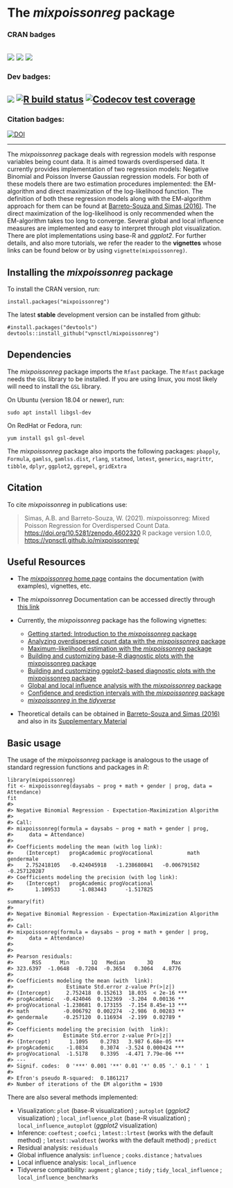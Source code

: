 # The *mixpoissonreg* package

### CRAN badges
<!-- badges: start -->
[![](https://www.r-pkg.org/badges/version/mixpoissonreg?color=green)](https://cran.r-project.org/package=mixpoissonreg)
[![](http://cranlogs.r-pkg.org/badges/grand-total/mixpoissonreg?color=black)](https://cran.r-project.org/package=mixpoissonreg)
[![](http://cranlogs.r-pkg.org/badges/last-month/mixpoissonreg?color=orange)](https://cran.r-project.org/package=mixpoissonreg)
---
### Dev badges:
[![](https://img.shields.io/badge/devel%20version-1.0.0-blue.svg)](https://github.com/vpnsctl/mixpoissonreg/)
[![R build status](https://github.com/vpnsctl/mixpoissonreg/workflows/R-CMD-check/badge.svg)](https://github.com/vpnsctl/mixpoissonreg/actions)
[![Codecov test coverage](https://codecov.io/gh/vpnsctl/mixpoissonreg/branch/main/graph/badge.svg?token=JXDPBKWGYE)](https://codecov.io/gh/vpnsctl/mixpoissonreg)
---
### Citation badges:
[![DOI](https://zenodo.org/badge/321743818.svg)](https://zenodo.org/badge/latestdoi/321743818)
<!-- badges: end -->
---

The *mixpoissonreg* package deals with regression models with response variables being count data. 
It is aimed towards overdispersed data. It currently provides implementation of two regression models: Negative Binomial and Poisson Inverse Gaussian regression models. For both of these models there are two estimation procedures implemented: the EM-algorithm and direct maximization of the 
log-likelihood function.  The definition of both these regression models along with the EM-algorithm approach
for them can be found at [Barreto-Souza and Simas (2016)](https://doi.org/10.1007/s11222-015-9601-6). The direct maximization
of the log-likelihood is only recommended when the EM-algorithm takes too long to converge.
Several global and local influence measures are implemented and easy to interpret through plot visualization. There are plot implementations
using base-R and *ggplot2*. For further details, and also more tutorials, we refer the reader to the **vignettes** whose links can be found below
or by using `vignette(mixpoissonreg)`.

## Installing the *mixpoissonreg* package

To install the CRAN version, run:
```{r}
install.packages("mixpoissonreg")
```

The latest **stable** development version can be installed from github:

```{r}
#install.packages("devtools")
devtools::install_github("vpnsctl/mixpoissonreg")
```

## Dependencies

The *mixpoissonreg* package imports the `Rfast` package. The `Rfast` package needs the `GSL` library to be installed. If you are using linux, 
you most likely will need to install the `GSL` library. 

On Ubuntu (version 18.04 or newer), run:
```{bash}
sudo apt install libgsl-dev
```

On RedHat or Fedora, run:
```{bash}
yum install gsl gsl-devel
```

The *mixpoissonreg* package also imports the following packages:
`pbapply`, `Formula`,  `gamlss`, `gamlss.dist`, `rlang`, `statmod`, `lmtest`, `generics`, `magrittr`, `tibble`, `dplyr`, `ggplot2`,
`ggrepel`, `gridExtra`

## Citation

To cite *mixpoissonreg* in publications use:

> Simas, A.B. and Barreto-Souza, W. (2021).
> mixpoissonreg: Mixed Poisson Regression for Overdispersed Count Data.
> https://doi.org/10.5281/zenodo.4602320 
> R package version 1.0.0, https://vpnsctl.github.io/mixpoissonreg/

## Useful Resources

* The [*mixpoissonreg* home page](https://vpnsctl.github.io/mixpoissonreg/) contains the documentation (with examples), vignettes, etc.

* The *mixpoissonreg* Documentation can be accessed directly through [this link](https://vpnsctl.github.io/mixpoissonreg/reference/index.html)

* Currently, the *mixpoissonreg* package has the following vignettes:

    * [Getting started: Introduction to the *mixpoissonreg* package](https://vpnsctl.github.io/mixpoissonreg/articles/mixpoissonreg.html)
    * [Analyzing overdispersed count data with the *mixpoissonreg* package](https://vpnsctl.github.io/mixpoissonreg/articles/tutorial-mixpoissonreg.html)
    * [Maximum-likelihood estimation with the *mixpoissonreg* package](https://vpnsctl.github.io/mixpoissonreg/articles/ml-mixpoissonreg.html)
    * [Building and customizing base-R diagnostic plots with the mixpoissonreg package](https://vpnsctl.github.io/mixpoissonreg/articles/plots-mixpoissonreg.html)
    * [Building and customizing ggplot2-based diagnostic plots with the mixpoissonreg package](https://vpnsctl.github.io/mixpoissonreg/articles/ggplot2-plots-mixpoissonreg.html)
    * [Global and local influence analysis with the *mixpoissonreg* package](https://vpnsctl.github.io/mixpoissonreg/articles/influence-mixpoissonreg.html)
    * [Confidence and prediction intervals with  the *mixpoissonreg* package](https://vpnsctl.github.io/mixpoissonreg/articles/intervals-mixpoissonreg.html)
    * [*mixpoissonreg* in the *tidyverse*](https://vpnsctl.github.io/mixpoissonreg/articles/tidyverse-mixpoissonreg.html)

* Theoretical details can be obtained in [Barreto-Souza and Simas (2016)](https://doi.org/10.1007/s11222-015-9601-6) and also in its [Supplementary Material](https://link.springer.com/article/10.1007%2Fs11222-015-9601-6#Sec23)

## Basic usage

The usage of the *mixpoissonreg* package is analogous to the usage of standard regression functions and packages in *R*:

```{r}
library(mixpoissonreg)
fit <- mixpoissonreg(daysabs ~ prog + math + gender | prog, data = Attendance)
fit
#> 
#> Negative Binomial Regression - Expectation-Maximization Algorithm
#> 
#> Call:
#> mixpoissonreg(formula = daysabs ~ prog + math + gender | prog, 
#>     data = Attendance)
#> 
#> Coefficients modeling the mean (with log link):
#>    (Intercept)   progAcademic progVocational           math     gendermale 
#>    2.752418105   -0.424045918   -1.238680841   -0.006791582   -0.257120287 
#> Coefficients modeling the precision (with log link):
#>    (Intercept)   progAcademic progVocational 
#>       1.109533      -1.083443      -1.517825

summary(fit)
#> 
#> Negative Binomial Regression - Expectation-Maximization Algorithm
#> 
#> Call:  
#> mixpoissonreg(formula = daysabs ~ prog + math + gender | prog, 
#>     data = Attendance)
#> 
#> 
#> Pearson residuals:
#>      RSS      Min       1Q   Median       3Q      Max 
#> 323.6397  -1.0648  -0.7204  -0.3654   0.3064   4.8776 
#> 
#> Coefficients modeling the mean (with  link):
#>                 Estimate Std.error z-value Pr(>|z|)    
#> (Intercept)     2.752418  0.152613  18.035  < 2e-16 ***
#> progAcademic   -0.424046  0.132369  -3.204  0.00136 ** 
#> progVocational -1.238681  0.173155  -7.154 8.45e-13 ***
#> math           -0.006792  0.002274  -2.986  0.00283 ** 
#> gendermale     -0.257120  0.116934  -2.199  0.02789 *  
#> 
#> Coefficients modeling the precision (with  link):
#>                Estimate Std.error z-value Pr(>|z|)    
#> (Intercept)      1.1095    0.2783   3.987 6.68e-05 ***
#> progAcademic    -1.0834    0.3074  -3.524 0.000424 ***
#> progVocational  -1.5178    0.3395  -4.471 7.79e-06 ***
#> ---
#> Signif. codes:  0 '***' 0.001 '**' 0.01 '*' 0.05 '.' 0.1 ' ' 1 
#> 
#> Efron's pseudo R-squared:  0.1861217 
#> Number of iterations of the EM algorithm = 1930
```

There are also several methods implemented:
- Visualization: `plot` (base-R visualization) ; `autoplot` (*ggplot2* visualization) ; `local_influence_plot` (base-R visualization) ; `local_influence_autoplot`  (*ggplot2* visualization)
- Inference: `coeftest` ; `coefci` ; `lmtest::lrtest` (works with the default method) ; `lmtest::waldtest` (works with the default method) ; `predict` 
- Residual analysis: `residuals`
- Global influence analysis: `influence` ; `cooks.distance` ; `hatvalues`
- Local influence analysis: `local_influence`
- Tidyverse compatibility: `augment` ; `glance` ; `tidy` ; `tidy_local_influence` ; `local_influence_benchmarks`
